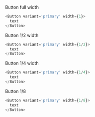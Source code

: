 Button full width
```js
<Button variant='primary' width={1}>
  text
</Button>
```

Button 1/2 width
```js
<Button variant='primary' width={1/2}>
  text
</Button>
```

Button 1/4 width
```js
<Button variant='primary' width={1/4}>
  text
</Button>
```

Button 1/8
```js
<Button variant='primary' width={1/8}>
  text
</Button>

```
